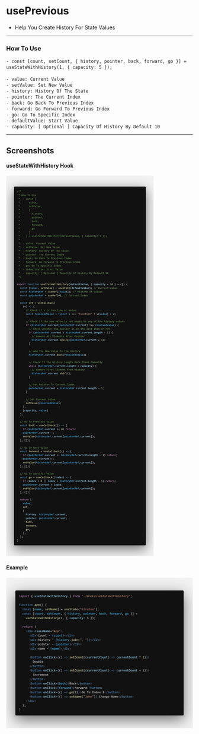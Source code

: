 # usePrevious

- Help You Create History For State Values

---

### How To Use

    - const [count, setCount, { history, pointer, back, forward, go }] = useStateWithHistory(1, { capacity: 5 });

    - value: Current Value
    - setValue: Set New Value
    - history: History Of The State
    - pointer: The Current Index
    - back: Go Back To Previous Index
    - forward: Go Forward To Previous Index
    - go: Go To Specific Index
    - defaultValue: Start Value
    - capacity: [ Optional ] Capacity Of History By Default 10

---

## Screenshots

#### useStateWithHistory Hook

![useStateWithHistory Hook](images/useStateWithHistory/useStateWithHistory.png "useStateWithHistory Hook")

#### Example

![Example](images/useStateWithHistory/example.png "Example")
